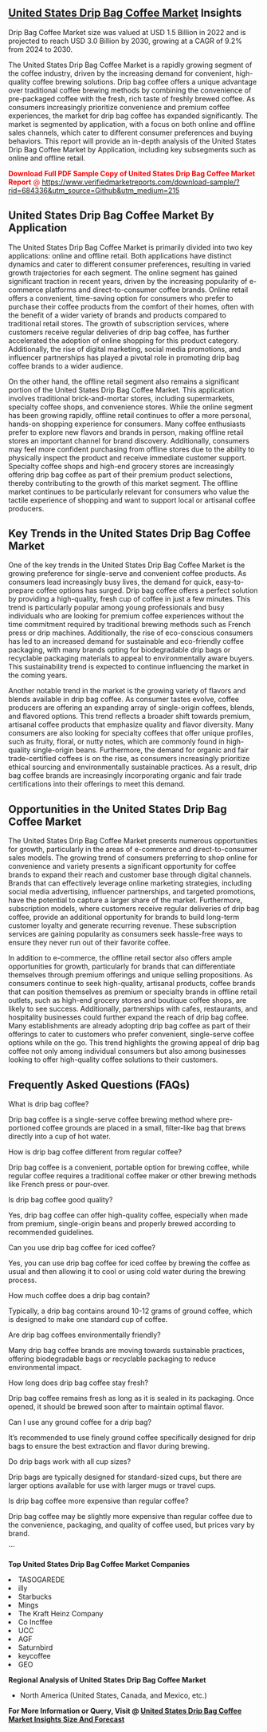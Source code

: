 <h2><a href="https://www.verifiedmarketreports.com/download-sample/?rid=684336&amp;utm_source=Github&amp;utm_medium=215" target="_blank">United States Drip Bag Coffee Market</a> Insights</h2><p>Drip Bag Coffee Market size was valued at USD 1.5 Billion in 2022 and is projected to reach USD 3.0 Billion by 2030, growing at a CAGR of 9.2% from 2024 to 2030.</p><p><p>The United States Drip Bag Coffee Market is a rapidly growing segment of the coffee industry, driven by the increasing demand for convenient, high-quality coffee brewing solutions. Drip bag coffee offers a unique advantage over traditional coffee brewing methods by combining the convenience of pre-packaged coffee with the fresh, rich taste of freshly brewed coffee. As consumers increasingly prioritize convenience and premium coffee experiences, the market for drip bag coffee has expanded significantly. The market is segmented by application, with a focus on both online and offline sales channels, which cater to different consumer preferences and buying behaviors. This report will provide an in-depth analysis of the United States Drip Bag Coffee Market by Application, including key subsegments such as online and offline retail. <p><span class=""><span style="color: #ff0000;"><strong>Download Full PDF Sample Copy of United States Drip Bag Coffee Market Report</strong> @ </span><a href="https://www.verifiedmarketreports.com/download-sample/?rid=684336&amp;utm_source=Github&amp;utm_medium=215" target="_blank">https://www.verifiedmarketreports.com/download-sample/?rid=684336&amp;utm_source=Github&amp;utm_medium=215</a></span></p></p><h2>United States Drip Bag Coffee Market By Application</h2><p>The United States Drip Bag Coffee Market is primarily divided into two key applications: online and offline retail. Both applications have distinct dynamics and cater to different consumer preferences, resulting in varied growth trajectories for each segment. The online segment has gained significant traction in recent years, driven by the increasing popularity of e-commerce platforms and direct-to-consumer coffee brands. Online retail offers a convenient, time-saving option for consumers who prefer to purchase their coffee products from the comfort of their homes, often with the benefit of a wider variety of brands and products compared to traditional retail stores. The growth of subscription services, where customers receive regular deliveries of drip bag coffee, has further accelerated the adoption of online shopping for this product category. Additionally, the rise of digital marketing, social media promotions, and influencer partnerships has played a pivotal role in promoting drip bag coffee brands to a wider audience.<p>On the other hand, the offline retail segment also remains a significant portion of the United States Drip Bag Coffee Market. This application involves traditional brick-and-mortar stores, including supermarkets, specialty coffee shops, and convenience stores. While the online segment has been growing rapidly, offline retail continues to offer a more personal, hands-on shopping experience for consumers. Many coffee enthusiasts prefer to explore new flavors and brands in person, making offline retail stores an important channel for brand discovery. Additionally, consumers may feel more confident purchasing from offline stores due to the ability to physically inspect the product and receive immediate customer support. Specialty coffee shops and high-end grocery stores are increasingly offering drip bag coffee as part of their premium product selections, thereby contributing to the growth of this market segment. The offline market continues to be particularly relevant for consumers who value the tactile experience of shopping and want to support local or artisanal coffee producers.<h2>Key Trends in the United States Drip Bag Coffee Market</h2><p>One of the key trends in the United States Drip Bag Coffee Market is the growing preference for single-serve and convenient coffee products. As consumers lead increasingly busy lives, the demand for quick, easy-to-prepare coffee options has surged. Drip bag coffee offers a perfect solution by providing a high-quality, fresh cup of coffee in just a few minutes. This trend is particularly popular among young professionals and busy individuals who are looking for premium coffee experiences without the time commitment required by traditional brewing methods such as French press or drip machines. Additionally, the rise of eco-conscious consumers has led to an increased demand for sustainable and eco-friendly coffee packaging, with many brands opting for biodegradable drip bags or recyclable packaging materials to appeal to environmentally aware buyers. This sustainability trend is expected to continue influencing the market in the coming years.<p>Another notable trend in the market is the growing variety of flavors and blends available in drip bag coffee. As consumer tastes evolve, coffee producers are offering an expanding array of single-origin coffees, blends, and flavored options. This trend reflects a broader shift towards premium, artisanal coffee products that emphasize quality and flavor diversity. Many consumers are also looking for specialty coffees that offer unique profiles, such as fruity, floral, or nutty notes, which are commonly found in high-quality single-origin beans. Furthermore, the demand for organic and fair trade-certified coffees is on the rise, as consumers increasingly prioritize ethical sourcing and environmentally sustainable practices. As a result, drip bag coffee brands are increasingly incorporating organic and fair trade certifications into their offerings to meet this demand.<h2>Opportunities in the United States Drip Bag Coffee Market</h2><p>The United States Drip Bag Coffee Market presents numerous opportunities for growth, particularly in the areas of e-commerce and direct-to-consumer sales models. The growing trend of consumers preferring to shop online for convenience and variety presents a significant opportunity for coffee brands to expand their reach and customer base through digital channels. Brands that can effectively leverage online marketing strategies, including social media advertising, influencer partnerships, and targeted promotions, have the potential to capture a larger share of the market. Furthermore, subscription models, where customers receive regular deliveries of drip bag coffee, provide an additional opportunity for brands to build long-term customer loyalty and generate recurring revenue. These subscription services are gaining popularity as consumers seek hassle-free ways to ensure they never run out of their favorite coffee.<p>In addition to e-commerce, the offline retail sector also offers ample opportunities for growth, particularly for brands that can differentiate themselves through premium offerings and unique selling propositions. As consumers continue to seek high-quality, artisanal products, coffee brands that can position themselves as premium or specialty brands in offline retail outlets, such as high-end grocery stores and boutique coffee shops, are likely to see success. Additionally, partnerships with cafes, restaurants, and hospitality businesses could further expand the reach of drip bag coffee. Many establishments are already adopting drip bag coffee as part of their offerings to cater to customers who prefer convenient, single-serve coffee options while on the go. This trend highlights the growing appeal of drip bag coffee not only among individual consumers but also among businesses looking to offer high-quality coffee solutions to their customers.<h2>Frequently Asked Questions (FAQs)</h2><p>What is drip bag coffee?</p><p>Drip bag coffee is a single-serve coffee brewing method where pre-portioned coffee grounds are placed in a small, filter-like bag that brews directly into a cup of hot water.</p><p>How is drip bag coffee different from regular coffee?</p><p>Drip bag coffee is a convenient, portable option for brewing coffee, while regular coffee requires a traditional coffee maker or other brewing methods like French press or pour-over.</p><p>Is drip bag coffee good quality?</p><p>Yes, drip bag coffee can offer high-quality coffee, especially when made from premium, single-origin beans and properly brewed according to recommended guidelines.</p><p>Can you use drip bag coffee for iced coffee?</p><p>Yes, you can use drip bag coffee for iced coffee by brewing the coffee as usual and then allowing it to cool or using cold water during the brewing process.</p><p>How much coffee does a drip bag contain?</p><p>Typically, a drip bag contains around 10-12 grams of ground coffee, which is designed to make one standard cup of coffee.</p><p>Are drip bag coffees environmentally friendly?</p><p>Many drip bag coffee brands are moving towards sustainable practices, offering biodegradable bags or recyclable packaging to reduce environmental impact.</p><p>How long does drip bag coffee stay fresh?</p><p>Drip bag coffee remains fresh as long as it is sealed in its packaging. Once opened, it should be brewed soon after to maintain optimal flavor.</p><p>Can I use any ground coffee for a drip bag?</p><p>It’s recommended to use finely ground coffee specifically designed for drip bags to ensure the best extraction and flavor during brewing.</p><p>Do drip bags work with all cup sizes?</p><p>Drip bags are typically designed for standard-sized cups, but there are larger options available for use with larger mugs or travel cups.</p><p>Is drip bag coffee more expensive than regular coffee?</p><p>Drip bag coffee may be slightly more expensive than regular coffee due to the convenience, packaging, and quality of coffee used, but prices vary by brand.</p>```</p><p><strong>Top United States Drip Bag Coffee Market Companies</strong></p><div data-test-id=""><p><li>TASOGAREDE</li><li> illy</li><li> Starbucks</li><li> Mings</li><li> The Kraft Heinz Company</li><li> Co Incffee</li><li> UCC</li><li> AGF</li><li> Saturnbird</li><li> keycoffee</li><li> GEO</li></p><div><strong>Regional Analysis of&nbsp;United States Drip Bag Coffee Market</strong></div><ul><li dir="ltr"><p dir="ltr">North America&nbsp;(United States, Canada, and Mexico, etc.)</p></li></ul><p><strong>For More Information or Query, Visit @&nbsp;</strong><strong><a href="https://www.verifiedmarketreports.com/product/drip-bag-coffee-market/?utm_source=Github&amp;utm_medium=215" target="_blank">United States Drip Bag Coffee Market Insights Size And Forecast</a></strong></p></div>
